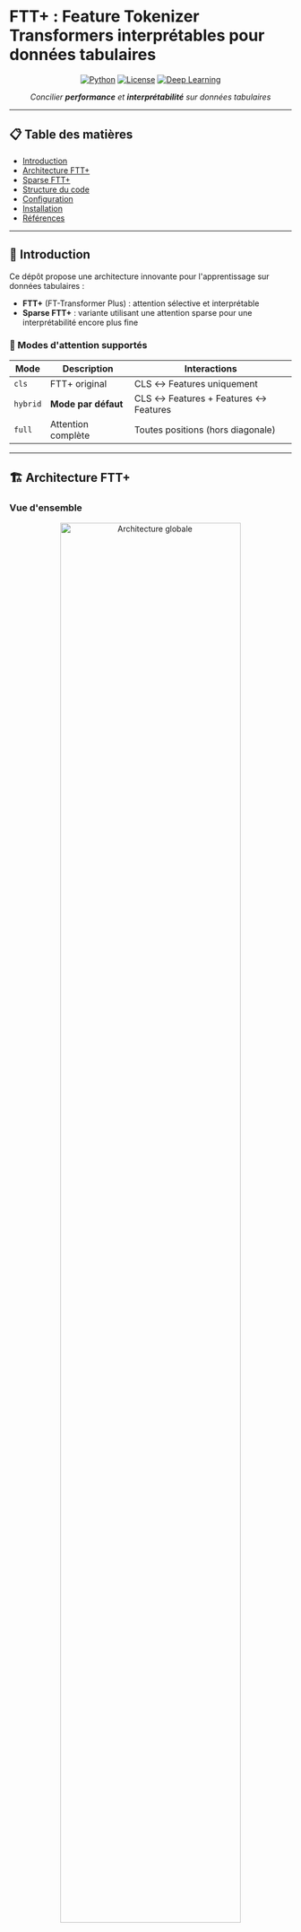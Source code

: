# FTT+ : Feature Tokenizer Transformers interprétables pour données tabulaires

<div align="center">

[![Python](https://img.shields.io/badge/Python-3.8%2B-blue)](https://python.org)
[![License](https://img.shields.io/badge/License-MIT-green)](LICENSE)
[![Deep Learning](https://img.shields.io/badge/Deep%20Learning-Transformers-orange)](https://pytorch.org)

*Concilier **performance** et **interprétabilité** sur données tabulaires*

</div>

---

## 📋 Table des matières

- [Introduction](#-introduction)
- [Architecture FTT+](#-architecture-ftt)
- [Sparse FTT+](#-sparse-ftt)
- [Structure du code](#-structure-du-code)
- [Configuration](#-configuration)
- [Installation](#-installation)
- [Références](#-références)

---

## 🎯 Introduction

Ce dépôt propose une architecture innovante pour l'apprentissage sur données tabulaires :

- **FTT+** (FT-Transformer Plus) : attention sélective et interprétable
- **Sparse FTT+** : variante utilisant une attention sparse pour une interprétabilité encore plus fine

### 🎨 Modes d'attention supportés

| Mode | Description | Interactions |
|------|-------------|--------------|
| `cls` | FTT+ original | CLS ↔ Features uniquement |
| `hybrid` | **Mode par défaut** | CLS ↔ Features + Features ↔ Features |
| `full` | Attention complète | Toutes positions (hors diagonale) |

---

## 🏗️ Architecture FTT+

### Vue d'ensemble

<div align="center">
<img src="images/FT_Transformer architecture.png" alt="Architecture globale" width="80%" style="max-width: 700px;">
<br><em>Architecture globale du FT-Transformer pour données tabulaires</em>
</div>

### 🔄 Pipeline de traitement

#### 1. **Tokenisation des features**

<div align="center">
<img src="images/Illustration%20d'un%20Feature%20Tokenizer.png" alt="Feature Tokenizer" width="80%" style="max-width: 700px;">
<br><em>Processus de tokenisation : variables brutes → vecteurs denses</em>
</div>

Le `FeatureTokenizer` transforme chaque variable (numérique/catégorielle) en représentation vectorielle dense.

#### 2. **Token CLS & Blocs Transformer**

Chaque bloc Transformer applique séquentiellement :

<div align="center">
<img src="images/One Transformer layer.png" alt="Bloc Transformer" width="60%" style="max-width: 400px;">
<br><em>Architecture d'un bloc Transformer FTT+</em>
</div>

##### **Interpretable Multi-Head Attention**

<div align="center">
<img src="images/Scaled Dot-Product Attention.png" alt="Attention mécanisme" width="50%" style="max-width: 350px;">
<br><em>Mécanisme d'attention adaptatif selon le mode choisi</em>
</div>

**Caractéristiques clés :**
- Q/K spécifiques par tête, V partagée
- Moyenne des scores d'attention pour interprétabilité directe
- Schéma d'attention flexible selon configuration

<div align="center">
<img src="images/Interpretable Multi-Head Attention.png" alt="Multi-Head Attention" width="80%" style="max-width: 700px;">
<br><em>Interpretable Multi-Head Attention : importance réelle des features</em>
</div>

##### **Feed-Forward Network & Normalisation**
- Transformation non-linéaire classique
- LayerNorm et connexions résiduelles

#### 3. **Classification finale**
Prédiction basée sur la représentation du token CLS.

### 📊 Extraction de l'interprétabilité

L'importance des features est extraite directement de la matrice d'attention CLS→features, permettant :
- **Visualisations intuitives** : barplots, heatmaps
- **Transparence des décisions** : identification des features influents
- **Analyse des interactions** : comprendre les relations entre variables

---

## ⚡ Sparse FTT+

### Principe

Sparse FTT+ utilise l'attention sparse (`sparsemax`) au lieu de l'attention softmax standard.

### Avantages

| Aspect | Bénéfice |
|--------|----------|
| **Interactions** | Réduction du nombre d'interactions significatives |
| **Performance** | Concentration sur les relations les plus pertinentes |
| **Interprétabilité** | Identification explicite des features les plus influents |

### Fonctionnement

La fonction `sparsemax` produit des distributions d'attention :
- **Strictement positives** sur un sous-ensemble restreint
- **Nulles** ailleurs, éliminant le bruit

---

## 📁 Structure du code

```
📦 ftt_plus/
├── 📄 attention.py         # Attention sélective/interprétable
└── 📄 model.py             # Architecture FTT+ complète

📦 sparse_ftt_plus/
├── 📄 attention.py         # Attention sparse/interprétable
└──  📄 model.py             # Architecture Sparse FTT+
```

---

## ⚙️ Configuration

### Paramétrage FTT+

```python
ftt_plus_config = {
    # Architecture
    'd_model': 256,
    'n_heads': 8,
    'n_layers': 6,
    
    # Mode d'attention
    'attention_mode': 'hybrid',  # 'cls', 'hybrid', 'full'
    
    # Autres paramètres...
}
```

### Modes d'attention détaillés

- **`cls`** : Reproduction fidèle du FTT+ original
- **`hybrid`** : **Recommandé** - Équilibre performance/interprétabilité  
- **`full`** : Maximum d'interactions, plus coûteux

---

## 🔧 Installation

### Dépendances de base
```bash
pip install torch transformers numpy pandas matplotlib seaborn
```

### Pour Sparse FTT+
```bash
pip install sparsemax
```

---

## 🎯 Pourquoi cette étude ?

### Enjeux actuels

| Domaine | Problématique | Solution FTT+ |
|---------|---------------|---------------|
| **Entreprise** | Décisions opaques en finance/santé | Interprétabilité native |
| **IA Responsable** | "Black box effect" | Transparence des modèles |
| **Recherche** | Trade-off performance/explicabilité | Architecture optimisée |

### Contributions

- **🔍 Transparence** : Mécanismes d'attention interprétables
- **📈 Performance** : Architecture optimisée pour données tabulaires  
- **🛠️ Réutilisabilité** : Code modulaire et visualisations prêtes

---

## 📚 Références

- **Vaswani, A., et al.** (2017). *Attention Is All You Need*. NeurIPS.
- **Gorishniy, Y., et al.** (2021). *Revisiting Deep Learning Models for Tabular Data*.
- **Isomura, T., et al.** (2023). *Optimizing FT-Transformer: Sparse Attention for Improved Performance*.
- **Devlin, J., et al.** (2018). *BERT: Pre-training of Deep Bidirectional Transformers*.

---

<div align="center">

**🚀 FTT+ – Interprétabilité avancée pour données tabulaires**

*Développé par **Léonel VODOUNOU** • 2025*

[![GitHub](https://img.shields.io/badge/GitHub-Repository-black?logo=github)](votre-repo-url)
[![Documentation](https://img.shields.io/badge/Docs-Available-blue)](docs-url)

</div>
